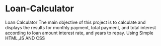 # Loan-Calculator
 Loan Calculator The main objective of this project is to calculate and displays the results for monthly payment, total payment, and total interest according to loan amount interest rate, and years to repay. Using Simple HTML,JS AND CSS

